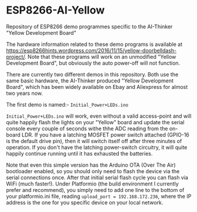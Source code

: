 # ESP8266-AI-Yellow
Repository of ESP8266 demo programmes specific to the AI-Thinker "Yellow Development Board"

The hardware information related to these demo programs is available at <https://esp8266hints.wordpress.com/2016/11/15/yellow-doorbelldash-project/>.  Note that these programs will work on an unmodified "Yellow Development Board", but obviously the auto power-off will not function.

There are currently two different demos in this repository.  Both use the same basic hardware, the AI-Thinker produced "Yellow Development Board", which has been widely available on Ebay and Aliexpress for almost two years now.

The first demo is named:- `Initial_Power+LEDs.ino`

`Initial_Power+LEDs.ino` will work, even without a valid access-point and will quite happily flash the lights on your "Yellow" board and update the serial console every couple of seconds withe thhe ADC reading from the on-board LDR.  If you have a latching MOSFET power switch attached (GPIO-16 is the default drive pin), then it will switch itself off after three minutes of operation.  If you don't have the latching power-switch circuitry, it will quite happily continue running until it has exhausted the batteries.


Note that even this simple version has the Arduino OTA (Over The Air) bootloader enabled, so you should only need to flash the device via the serial connections once.  After that initial serial flash cycle you can flash via WiFi (much faster!).  Under Platformio (the build environment I currently prefer and recommend), you simply need to add one line to the bottom of your platformio.ini file, reading `upload_port = 192.168.172.236`, where the IP address is the one for you specific device on your local network.


